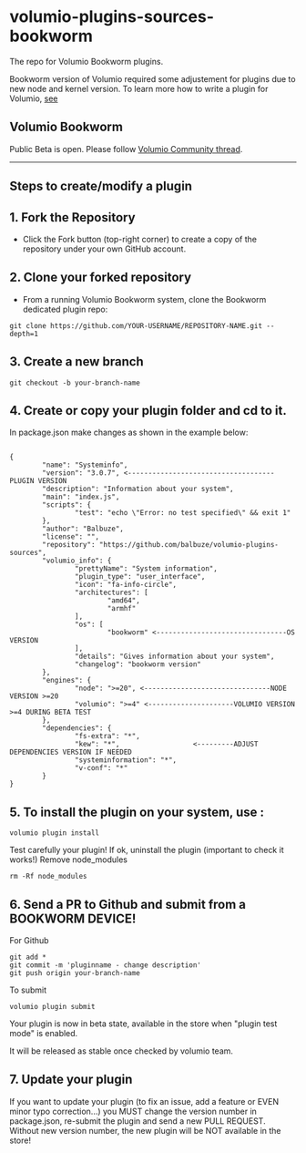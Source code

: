 # volumio-plugins-sources-bookworm

The repo for Volumio Bookworm plugins.

Bookworm version of Volumio required some adjustement for plugins due to new node and kernel version.
To learn more how to write a plugin for Volumio, [see](https://developers.volumio.com/plugins/submission-checklist)

## Volumio Bookworm 
Public Beta is open. Please follow [Volumio Community thread](https://community.volumio.com/t/public-beta-test-audio-without-compromise-refining-the-future-of-volumio-on-bookworm/72576/).

---

## Steps to create/modify a plugin
## 1. Fork the Repository
  - Click the Fork button (top-right corner) to create a copy of the repository under your own GitHub account.
## 2. Clone your forked repository
  - From a running Volumio Bookworm system, clone the Bookworm dedicated plugin repo:
```
git clone https://github.com/YOUR-USERNAME/REPOSITORY-NAME.git --depth=1
```
## 3. Create a new branch
```
git checkout -b your-branch-name
```
## 4. Create or copy your plugin folder and cd to it.

In package.json make changes as shown in the example below:

```
                                                                               
{
        "name": "Systeminfo",
        "version": "3.0.7", <------------------------------------PLUGIN VERSION
        "description": "Information about your system",
        "main": "index.js",
        "scripts": {
                "test": "echo \"Error: no test specified\" && exit 1"
        },
        "author": "Balbuze",
        "license": "",
        "repository": "https://github.com/balbuze/volumio-plugins-sources",
        "volumio_info": {
                "prettyName": "System information",
                "plugin_type": "user_interface",
                "icon": "fa-info-circle",
                "architectures": [
                        "amd64",
                        "armhf"
                ],
                "os": [
                        "bookworm" <--------------------------------OS VERSION
                ],
                "details": "Gives information about your system",
                "changelog": "bookworm version"
        },
        "engines": {
                "node": ">=20", <-------------------------------NODE VERSION >=20
                "volumio": ">=4" <---------------------VOLUMIO VERSION >=4 DURING BETA TEST
        },
        "dependencies": { 
                "fs-extra": "*",
                "kew": "*",                  <---------ADJUST DEPENDENCIES VERSION IF NEEDED
                "systeminformation": "*",
                "v-conf": "*"
        }
}
```

## 5. To install the plugin on your system, use :
```
volumio plugin install
```
Test carefully your plugin!
If ok, uninstall the plugin (important to check it works!)
Remove node_modules
```
rm -Rf node_modules
```
## 6. Send a PR to Github and submit from a BOOKWORM DEVICE!

For Github
```
git add *
git commit -m 'pluginname - change description'
git push origin your-branch-name
```

To submit
```
volumio plugin submit
```

Your plugin is now in beta state, available in the store when "plugin test mode" is enabled.

It will be released as stable once checked by volumio team.

## 7. Update your plugin

If you want to update your plugin (to fix an issue, add a feature or EVEN minor typo correction...) you MUST change the version number in package.json, re-submit the plugin and send a new PULL REQUEST. Without new version number, the new plugin will be NOT available in the store!
